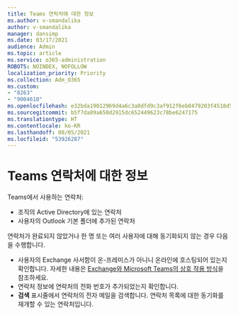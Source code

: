 ```yaml
---
title: Teams 연락처에 대한 정보
ms.author: v-smandalika
author: v-smandalika
manager: dansimp
ms.date: 03/17/2021
audience: Admin
ms.topic: article
ms.service: o365-administration
ROBOTS: NOINDEX, NOFOLLOW
localization_priority: Priority
ms.collection: Adm_O365
ms.custom:
- "8263"
- "9004610"
ms.openlocfilehash: e32bda19012969d4a6c3a0dfd9c3af912f6eb8479203f4518d55727163266086
ms.sourcegitcommit: b5f7da89a650d2915dc652449623c78be6247175
ms.translationtype: HT
ms.contentlocale: ko-KR
ms.lasthandoff: 08/05/2021
ms.locfileid: "53926287"
---
```

# <a name="information-about-teams-contacts"></a>Teams 연락처에 대한 정보

Teams에서 사용하는 연락처:

- 조직의 Active Directory에 있는 연락처
- 사용자의 Outlook 기본 폴더에 추가된 연락처

연락처가 완료되지 않았거나 한 명 또는 여러 사용자에 대해 동기화되지 않는 경우 다음을 수행합니다.

- 사용자의 Exchange 사서함이 온-프레미스가 아니니 온라인에 호스팅되어 있는지 확인합니다. 자세한 내용은 [Exchange와 Microsoft Teams의 상호 작용 방식](/microsoftteams/exchange-teams-interact)을 참조하세요.
- 연락처 정보에 연락처의 전화 번호가 추가되었는지 확인합니다.
- **검색** 표시줄에서 연락처의 전자 메일을 검색합니다. 연락처 목록에 대한 동기화를 재개할 수 있는 연락처입니다.


